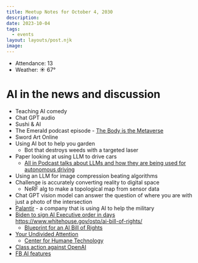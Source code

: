 ```yaml
---
title: Meetup Notes for October 4, 2030
description: 
date: 2023-10-04
tags:
  - events
layout: layouts/post.njk
image: 
---
```


- Attendance: 13
- Weather: ☀️ 67°

# AI in the news and discussion

- Teaching AI comedy
- Chat GPT audio
- Sushi & AI
- The Emerald podcast episode - [The Body is the Metaverse](https://www.buzzsprout.com/317042/9659563-the-body-is-the-metaverse)
- Sword Art Online
- Using AI bot to help you garden
  + Bot that destroys weeds with a targeted laser
- Paper looking at using LLM to drive cars
  +  [All in Podcast talks about LLMs and how they are being used for autonomous driving](https://www.reddit.com/r/SelfDrivingCars/comments/16xihz4/all_in_podcast_talks_about_llms_and_how_they_are/)
- Using an LLM for image compression beating algorithms
- Challenge is accurately converting reality to digital space
  + NeRF alg to make a topological map from sensor data
- Chat GPT vision model can answer the question of where you are with just a photo of the intersection
- [Palantir](https://www.palantir.com/) - a company that is using AI to help the military
- [Biden to sign AI Executive order in days](https://www.cnn.com/2023/09/27/tech/-joe-biden-executive-order-artificial-intelligence/index.html)
https://www.whitehouse.gov/ostp/ai-bill-of-rights/
  + [Blueprint for an AI Bill of Rights](https://www.whitehouse.gov/ostp/ai-bill-of-rights/)
- [Your Undivided Attention](https://www.humanetech.com/podcast)
   + [Center for Humane Technology](humanetech.com)
- [Class action against OpenAI](https://www.reuters.com/legal/litigation/openai-microsoft-hit-with-new-us-consumer-privacy-class-action-2023-09-06/)
- [FB AI features](https://about.fb.com/news/2023/09/introducing-ai-powered-assistants-characters-and-creative-tools/)
